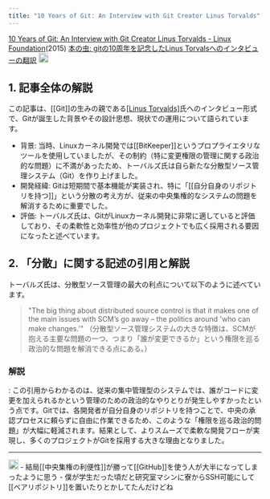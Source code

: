 ```yaml
---
title: "10 Years of Git: An Interview with Git Creator Linus Torvalds"
---
```


[10 Years of Git: An Interview with Git Creator Linus Torvalds - Linux Foundation](https://www.linuxfoundation.org/blog/blog/10-years-of-git-an-interview-with-git-creator-linus-torvalds)(2015)
[本の虫: gitの10周年を記念したLinus Torvalsへのインタビューの翻訳](https://cpplover.blogspot.com/2015/04/git10linus-torvals.html)
<img src='https://scrapbox.io/api/pages/nishio/o3-mini-high/icon' alt='o3-mini-high.icon' height="19.5"/>
## 1. 記事全体の解説
この記事は、[[Git]]の生みの親である[[Linus Torvalds]]([[リーナス・トーバルズ]])氏へのインタビュー形式で、Gitが誕生した背景やその設計思想、現状での運用について語られています。
- 背景: 当時、Linuxカーネル開発では[[BitKeeper]]というプロプライエタリなツールを使用していましたが、その制約（特に変更権限の管理に関する政治的な問題）に不満があったため、トーバルズ氏は自ら新たな分散型ソース管理システム（Git）を作り上げました。
- 開発経緯: Gitは短期間で基本機能が実装され、特に「[[自分自身のリポジトリを持つ]]」という分散の考え方が、従来の中央集権的なシステムの問題を解消するために重要でした。
- 評価: トーバルズ氏は、GitがLinuxカーネル開発に非常に適していると評価しており、その柔軟性と効率性が他のプロジェクトでも広く採用される要因になったと述べています。

## 2. 「分散」に関する記述の引用と解説
トーバルズ氏は、分散型ソース管理の最大の利点について以下のように述べています。

>  "The big thing about distributed source control is that it makes one of the main issues with SCM’s go away – the politics around 'who can make changes.'"
>  （分散型ソース管理システムの大きな特徴は、SCMが抱える主要な問題の一つ、つまり「誰が変更できるか」という権限を巡る政治的な問題を解消できる点にある。）

### 解説
:
この引用からわかるのは、従来の集中管理型のシステムでは、誰がコードに変更を加えられるかという管理のための政治的なやりとりが発生しやすかったという点です。Gitでは、各開発者が自分自身のリポジトリを持つことで、中央の承認プロセスに頼らずに自由に作業できるため、このような「権限を巡る政治的問題」が大幅に軽減されます。結果として、よりスムーズで柔軟な開発フローが実現し、多くのプロジェクトがGitを採用する大きな理由となりました。

---
<img src='https://scrapbox.io/api/pages/nishio/nishio/icon' alt='nishio.icon' height="19.5"/>
- 結局[[中央集権の利便性]]が勝って[[GitHub]]を使う人が大半になってしまったように思う
- 僕が学生だった頃だと研究室マシンに寮からSSH可能にして[[ベアリポジトリ]]を置いたりとかしてたんだけどね
